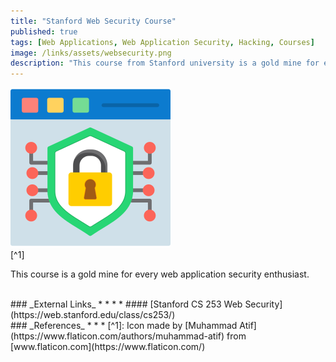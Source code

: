 ```yaml
---
title: "Stanford Web Security Course"
published: true
tags: [Web Applications, Web Application Security, Hacking, Courses]
image: /links/assets/websecurity.png
description: "This course from Stanford university is a gold mine for every web application security enthusiast."
---
```


![](/links/assets/websecurity.png)
<br>
[^1]

This course is a gold mine for every web application security enthusiast.

<br>
### _External Links_
* * *
* #### [Stanford CS 253 Web Security](https://web.stanford.edu/class/cs253/)

<br>
### _References_
* * *
[^1]: Icon made by [Muhammad Atif](https://www.flaticon.com/authors/muhammad-atif) from [www.flaticon.com](https://www.flaticon.com/)
